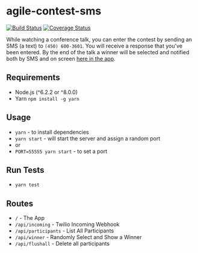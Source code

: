 # agile-contest-sms
[![Build Status](https://travis-ci.org/nadavami/agile-contest-sms.svg?branch=master)](https://travis-ci.org/nadavami/agile-contest-sms)
[![Coverage Status](https://coveralls.io/repos/github/nadavami/agile-contest-sms/badge.svg?branch=master)](https://coveralls.io/github/nadavami/agile-contest-sms?branch=master)


While watching a conference talk, you can enter the contest by sending an SMS (a text) to `(450) 600-3601`. You will receive a response that you've been entered. By the end of the talk a winner will be selected and notified both by SMS and on screen [here in the app](https://agile-contest-sms.mybluemix.net/).


## Requirements

* Node.js (^6.2.2 or ^8.0.0)
* Yarn `npm install -g yarn`


## Usage

* `yarn` - to install dependencies
* `yarn start` - will start the server and assign a random port
* or
* `PORT=55555 yarn start` - to set a port


## Run Tests

* `yarn test`


## Routes

* `/` - The App
* `/api/incoming` - Twilio Incoming Webhook
* `/api/participants` - List All Participants
* `/api/winner` - Randomly Select and Show a Winner
* `/api/flushall` - Delete all participants 

